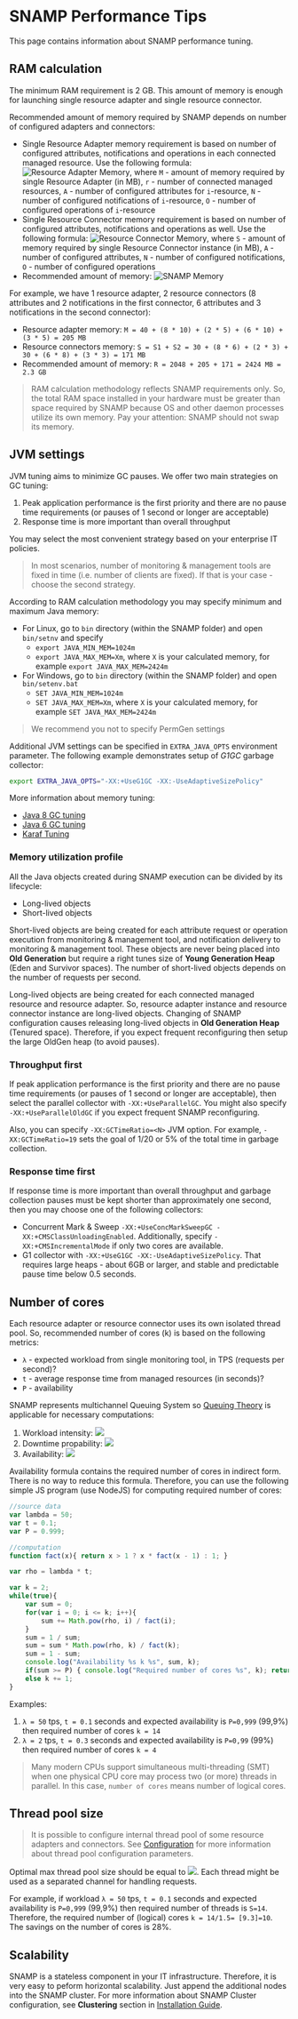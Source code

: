 SNAMP Performance Tips
====
This page contains information about SNAMP performance tuning.

## RAM calculation
The minimum RAM requirement is 2 GB. This amount of memory is enough for launching single resource adapter and single resource connector.

Recommended amount of memory required by SNAMP depends on number of configured adapters and connectors:
* Single Resource Adapter memory requirement is based on number of configured attributes, notifications and operations in each connected managed resource. Use the following formula: ![Resource Adapter Memory](http://latex.codecogs.com/gif.latex?M=40&plus;\sum_{i=1}^{r}A\times&space;10&plus;N\times&space;5&plus;O), where `M` - amount of memory required by single Resource Adapter (in MB), `r` - number of connected managed resources, `A` - number of configured attributes for `i`-resource, `N` - number of configured notifications of `i`-resource, `O` - number of configured operations of `i`-resource
* Single Resource Connector memory requirement is based on number of configured attributes, notifications and operations as well. Use the following formula: ![Resource Connector Memory](http://latex.codecogs.com/gif.latex?S=30&plus;A\times&space;6&plus;N\times&space;3&plus;O), where `S` - amount of memory required by single Resource Connector instance (in MB), `A` - number of configured attributes, `N` - number of configured notifications, `O` - number of configured operations
* Recommended amount of memory: ![SNAMP Memory](http://latex.codecogs.com/gif.latex?R=2048&space;&plus;&space;\sum_{i=1}^{r}S_{i}&plus;\sum_{i=1}^{r}M_{i})

For example, we have 1 resource adapter, 2 resource connectors (8 attributes and 2 notifications in the first connector, 6 attributes and 3 notifications in the second connector):
* Resource adapter memory: `M = 40 + (8 * 10) + (2 * 5) + (6 * 10) + (3 * 5) = 205 MB`
* Resource connectors memory: `S = S1 + S2 = 30 + (8 * 6) + (2 * 3) + 30 + (6 * 8) + (3 * 3) = 171 MB`
* Recommended amount of memory: `R = 2048 + 205 + 171 = 2424 MB = 2.3 GB`

> RAM calculation methodology reflects SNAMP requirements only. So, the total RAM space installed in your hardware must be greater than space required by SNAMP because OS and other daemon processes utilize its own memory. Pay your attention: SNAMP should not swap its memory.

## JVM settings
JVM tuning aims to minimize GC pauses. We offer two main strategies on GC tuning:
1. Peak application performance is the first priority and there are no pause time requirements (or pauses of 1 second or longer are acceptable)
1. Response time is more important than overall throughput

You may select the most convenient strategy based on your enterprise IT policies.
> In most scenarios, number of monitoring & management tools are fixed in time (i.e. number of clients are fixed). If that is your case - choose the second strategy.

According to RAM calculation methodology you may specify minimum and maximum Java memory:
* For Linux, go to `bin` directory (within the SNAMP folder) and open `bin/setnv` and specify
	* `export JAVA_MIN_MEM=1024m`
	* `export JAVA_MAX_MEM=Xm`, where `X` is your calculated memory, for example `export JAVA_MAX_MEM=2424m`
* For Windows, go to `bin` directory (within the SNAMP folder) and open `bin/setenv.bat`
	* `SET JAVA_MIN_MEM=1024m`
	* `SET JAVA_MAX_MEM=Xm`,  where `X` is your calculated memory, for example `SET JAVA_MAX_MEM=2424m`

> We recommend you not to specify PermGen settings

Additional JVM settings can be specified in `EXTRA_JAVA_OPTS` environment parameter. The following example demonstrates setup of _G1GC_ garbage collector:
```bash
export EXTRA_JAVA_OPTS="-XX:+UseG1GC -XX:-UseAdaptiveSizePolicy"
```

More information about memory tuning:
* [Java 8 GC tuning](http://docs.oracle.com/javase/8/docs/technotes/guides/vm/gctuning/index.html)
* [Java 6 GC tuning](http://www.oracle.com/technetwork/java/javase/gc-tuning-6-140523.html)
* [Karaf Tuning](http://karaf.apache.org/manual/latest/users-guide/tuning.html)


### Memory utilization profile
All the Java objects created during SNAMP execution can be divided by its lifecycle:
* Long-lived objects
* Short-lived objects

Short-lived objects are being created for each attribute request or operation execution from monitoring & management tool, and notification delivery to monitoring & management tool. These objects are never being placed into **Old Generation** but require a right tunes size of **Young Generation Heap** (Eden and Survivor spaces). The number of short-lived objects depends on the number of requests per second.

Long-lived objects are being created for each connected managed resource and resource adapter. So, resource adapter instance and resource connector instance are long-lived objects. Changing of SNAMP configuration causes releasing long-lived objects in **Old Generation Heap** (Tenured space). Therefore, if you expect frequent reconfiguring then setup the large OldGen heap (to avoid pauses).

### Throughput first
If peak application performance is the first priority and there are no pause time requirements (or pauses of 1 second or longer are acceptable), then select the parallel collector with `-XX:+UseParallelGC`. You might also specify `-XX:+UseParallelOldGC` if you expect frequent SNAMP reconfiguring.

Also, you can specify `-XX:GCTimeRatio=<N>` JVM option. For example, `-XX:GCTimeRatio=19` sets the goal of 1/20 or 5% of the total time in garbage collection.

### Response time first
If response time is more important than overall throughput and garbage collection pauses must be kept shorter than approximately one second, then you may choose one of the following collectors:
* Concurrent Mark & Sweep `-XX:+UseConcMarkSweepGC -XX:+CMSClassUnloadingEnabled`. Additionally, specify `-XX:+CMSIncrementalMode` if only two cores are available.
* G1 collector with `-XX:+UseG1GC -XX:-UseAdaptiveSizePolicy`. That requires large heaps - about 6GB or larger, and stable and predictable pause time below 0.5 seconds.


## Number of cores
Each resource adapter or resource connector uses its own isolated thread pool.
So, recommended number of cores (k) is based on the following metrics:
* `λ` - expected workload from single monitoring tool, in TPS (requests per second)?
* `t` - average response time from managed resources (in seconds)?
* `P` - availability

SNAMP represents multichannel Queuing System so [Queuing Theory](https://en.wikipedia.org/wiki/Queueing_theory) is applicable for necessary computations:
1. Workload intensity: ![](http://latex.codecogs.com/gif.latex?\rho=\lambda\times&space;t)
1. Downtime propability: ![](http://latex.codecogs.com/gif.latex?p_{0}=\frac{1}{\sum_{i=0}^{k}\frac{\rho^{i}}{i!}})
1. Availability: ![](http://latex.codecogs.com/gif.latex?P=1-\frac{\rho^{k}}{k!}\rho_{0})

Availability formula contains the required number of cores in indirect form. There is no way to reduce this formula. Therefore, you can use the following simple JS program (use NodeJS) for computing required number of cores:
```js
//source data
var lambda = 50;
var t = 0.1;
var P = 0.999;

//computation
function fact(x){ return x > 1 ? x * fact(x - 1) : 1; }

var rho = lambda * t;

var k = 2;
while(true){
	var sum = 0;
	for(var i = 0; i <= k; i++){
		sum += Math.pow(rho, i) / fact(i);
	}
	sum = 1 / sum;
	sum = sum * Math.pow(rho, k) / fact(k);
	sum = 1 - sum;
	console.log("Availability %s k %s", sum, k);
	if(sum >= P) { console.log("Required number of cores %s", k); return;}
	else k += 1;
}
```

Examples:

1. `λ = 50` tps, `t = 0.1` seconds and expected availability is `P=0,999` (99,9%) then required number of cores `k = 14`
1. `λ = 2` tps, `t = 0.3` seconds and expected availability is `P=0,99` (99%) then required number of cores `k = 4`

> Many modern CPUs support simultaneous multi-threading (SMT) when one physical CPU core may process two (or more) threads in parallel. In this case, `number of cores` means number of logical cores.

## Thread pool size
> It is possible to configure internal thread pool of some resource adapters and connectors. See [Configuration](configuration.md) for more information about thread pool configuration parameters.

Optimal max thread pool size should be equal to ![](http://latex.codecogs.com/gif.latex?S=1.5\times&space;k). Each thread might be used as a separated channel for handling requests.

For example, if workload `λ = 50` tps, `t = 0.1` seconds and expected availability is `P=0,999` (99,9%) then required number of threads  is `S=14`. Therefore, the required number of (logical) cores `k = 14/1.5= [9.3]=10`. The savings on the number of cores is 28%.

## Scalability
SNAMP is a stateless component in your IT infrastructure. Therefore, it is very easy to peform horizontal scalability. Just append the additional nodes into the SNAMP cluster. For more information about SNAMP Cluster configuration, see **Clustering** section in [Installation Guide](installation.md).
